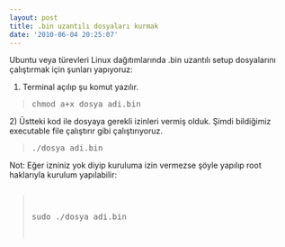 ```yaml
---
layout: post
title: .bin uzantılı dosyaları kurmak
date: '2010-06-04 20:25:07'
---
```


Ubuntu veya türevleri Linux dağıtımlarında .bin uzantılı setup dosyalarını çalıştırmak için şunları yapıyoruz:

1) Terminal açılıp şu komut yazılır.
<blockquote>
<pre dir="ltr">chmod a+x dosya_adi.bin</pre>
</blockquote>
2) Üstteki kod ile dosyaya gerekli izinleri vermiş olduk. Şimdi bildiğimiz executable file çalıştırır gibi çalıştırıyoruz.
<blockquote>
<pre dir="ltr">./dosya_adi.bin</pre>
</blockquote>
Not: Eğer izniniz yok diyip kuruluma izin vermezse şöyle yapılıp root haklarıyla kurulum yapılabilir:
<pre dir="ltr">
<blockquote>
<pre dir="ltr">sudo ./dosya_adi.bin</pre>
</blockquote>
</pre>